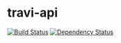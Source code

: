 travi-api
=========

[![Build Status](http://img.shields.io/travis/travi/travi-api.svg?style=flat)](https://travis-ci.org/travi/travi-api)
[![Dependency Status](http://img.shields.io/gemnasium/travi/travi-api.svg?style=flat)](https://gemnasium.com/travi/travi-api)
